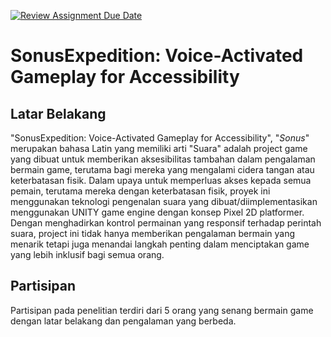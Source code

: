 [![Review Assignment Due Date](https://classroom.github.com/assets/deadline-readme-button-24ddc0f5d75046c5622901739e7c5dd533143b0c8e959d652212380cedb1ea36.svg)](https://classroom.github.com/a/RumRVgk1)

# SonusExpedition: Voice-Activated Gameplay for Accessibility



## Latar Belakang

"SonusExpedition: Voice-Activated Gameplay for Accessibility", "_Sonus_" merupakan bahasa Latin yang memiliki arti "Suara" adalah project game yang dibuat untuk memberikan aksesibilitas tambahan dalam pengalaman bermain game, terutama bagi mereka yang mengalami cidera tangan atau keterbatasan fisik. Dalam upaya untuk memperluas akses kepada semua pemain, terutama mereka dengan keterbatasan fisik, proyek ini menggunakan teknologi pengenalan suara yang dibuat/diimplementasikan menggunakan UNITY game engine dengan konsep Pixel 2D platformer. Dengan menghadirkan kontrol permainan yang responsif terhadap perintah suara, project ini tidak hanya memberikan pengalaman bermain yang menarik tetapi juga menandai langkah penting dalam menciptakan game yang lebih inklusif bagi semua orang.



## Partisipan

Partisipan pada penelitian terdiri dari 5 orang yang senang bermain game dengan latar belakang dan pengalaman yang berbeda.
